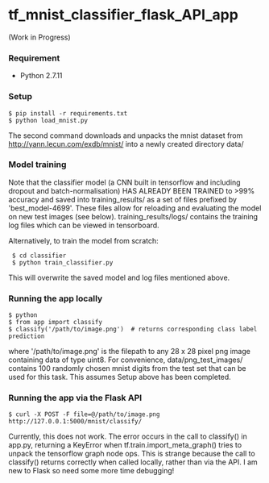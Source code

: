 # tf_mnist_classifier_flask_API_app

(Work in Progress)


###  Requirement ###

- Python 2.7.11


### Setup ###

    $ pip install -r requirements.txt
    $ python load_mnist.py

The second command downloads and unpacks the mnist dataset from  http://yann.lecun.com/exdb/mnist/ into a newly created directory data/

### Model training ###

Note that the classifier model (a CNN built in tensorflow and including dropout and batch-normalisation) HAS ALREADY BEEN TRAINED to >99% accuracy and saved into training_results/ as a set of files prefixed by 'best_model-4699'. These files allow for reloading and evaluating the model on new test images (see below). training_results/logs/ contains the training log files which can be viewed in tensorboard.

Alternatively, to train the model from scratch:

     $ cd classifier
     $ python train_classifier.py
     
This will overwrite the saved model and log files mentioned above.


### Running the app locally ###
    
    $ python
    $ from app import classify
    $ classify('/path/to/image.png')  # returns corresponding class label prediction

where '/path/to/image.png' is the filepath to any 28 x 28 pixel png image containing data of type uint8. For convenience, data/png_test_images/ contains 100 randomly chosen mnist digits from the test set that can be used for this task. This assumes Setup above has been completed.

### Running the app via the Flask API ###

    $ curl -X POST -F file=@/path/to/image.png http://127.0.0.1:5000/mnist/classify/

Currently, this does not work. The error occurs in the call to classify() in app.py, returning a KeyError when tf.train.import_meta_graph() tries to unpack the tensorflow graph node ops. This is strange because the call to classify() returns correctly when called locally, rather than via the API. I am new to Flask so need some more time debugging!





